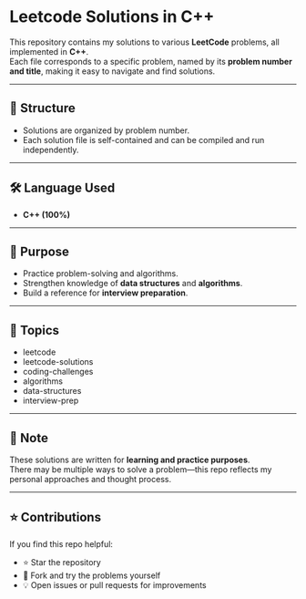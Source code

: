 # Leetcode Solutions in C++

This repository contains my solutions to various **LeetCode** problems, all implemented in **C++**.  
Each file corresponds to a specific problem, named by its **problem number and title**, making it easy to navigate and find solutions.

---

## 📂 Structure
- Solutions are organized by problem number.
- Each solution file is self-contained and can be compiled and run independently.

---

## 🛠️ Language Used
- **C++ (100%)**

---

## 🚀 Purpose
- Practice problem-solving and algorithms.
- Strengthen knowledge of **data structures** and **algorithms**.
- Build a reference for **interview preparation**.

---

## 🔑 Topics
- leetcode
- leetcode-solutions
- coding-challenges
- algorithms
- data-structures
- interview-prep

---

## 📌 Note
These solutions are written for **learning and practice purposes**.  
There may be multiple ways to solve a problem—this repo reflects my personal approaches and thought process.

---

## ⭐ Contributions
If you find this repo helpful:
- ⭐ Star the repository
- 🍴 Fork and try the problems yourself
- 💡 Open issues or pull requests for improvements
